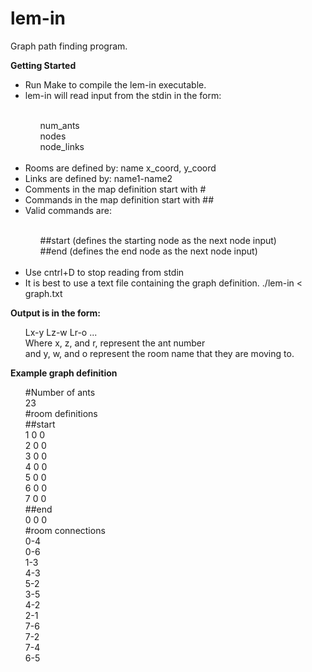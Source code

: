 # lem-in
Graph path finding program.

<b>Getting Started</b><br>
<ul>
<li>Run Make to compile the lem-in executable.</li>
<li>lem-in will read input from the stdin in the form:</li><br>
  <ul>
    num_ants<br>
    nodes<br>
    node_links<br>
   </ul><br>
   <li>Rooms are defined by: name x_coord, y_coord</li>
   <li>Links are defined by: name1-name2</li>
   <li>Comments in the map definition start with #</li>
   <li>Commands in the map definition start with ##</li>
   <li>Valid commands are:</li><br>
    <ul>
    ##start (defines the starting node as the next node input)<br>
    ##end (defines the end node as the next node input)<br>
    </ul><br>
   <li>Use cntrl+D to stop reading from stdin</li>
   <li>It is best to use a text file containing the graph definition. ./lem-in &lt; graph.txt<br></li>
   </ul>
<b>Output is in the form:</b>
<ul>
Lx-y Lz-w Lr-o ...<br>
Where x, z, and r, represent the ant number<br>
and y, w, and o represent the room name that they are moving to.</ul>

<b>Example graph definition</b>
<ul>
#Number of ants<br>
23<br>
#room definitions<br>
##start<br>
1 0 0<br>
2 0 0<br>
3 0 0<br>
4 0 0<br>
5 0 0<br>
6 0 0<br>
7 0 0<br>
##end<br>
0 0 0<br>
#room connections<br>
0-4<br>
0-6<br>
1-3<br>
4-3<br>
5-2<br>
3-5<br>
4-2<br>
2-1<br>
7-6<br>
7-2<br>
7-4<br>
6-5<br>
</ul>

